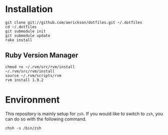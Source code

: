 # Installation #

	git clone git://github.com/aerickson/dotfiles.git ~/.dotfiles
	cd ~/.dotfiles
	git submodule init
	git submodule update
	rake install

## Ruby Version Manager ##

	chmod +x ~/.rvm/src/rvm/install
	~/.rvm/src/rvm/install
	source ~/.rvm/scripts/rvm
	rvm install 1.9.2

# Environment #

This repository is mainly setup for `zsh`.  If you would like to switch to `zsh`, you can do so with the following command.

	chsh -s /bin/zsh
